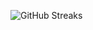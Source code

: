 ![GitHub Streaks](https://github-streaks-mqc9.onrender.com/streak/happilli/image?theme=midnight&cache_bust=1743505620&lang=ja)
